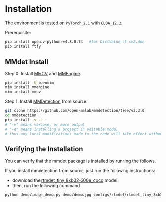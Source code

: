 # Installation 
The environment is tested on `PyTorch_2.1` with `CUDA_12.2`.

Prerequisite:
```bash 
pip install opencv-python>=4.8.0.74   #for DictValue of cv2.dnn
pip install ftfy
```

## MMdet Install 
Step 0. Install [MMCV](https://mmcv.readthedocs.io/en/latest/get_started/build.html#build-on-linux) and [MMEngine](https://mmengine.readthedocs.io/en/latest/get_started/installation.html).

```bash 
pip install -U openmim
mim install mmengine
mim install mmcv
```


Step 1. Install [MMDetection](https://github.com/open-mmlab/mmdetection) from source.

```bash
git clone https://github.com/open-mmlab/mmdetection/tree/v3.3.0
cd mmdetection
pip install -v -e .
# "-v" means verbose, or more output
# "-e" means installing a project in editable mode,
# thus any local modifications made to the code will take effect without reinstallation.
```

## Verifying the Installation 
You can verify that the mmdet package is installed by running the follows.

If you install mmdetection from source, just run the following instructions:
* download the [rtmdet_tiny_8xb32-300e_coco](https://github.com/open-mmlab/mmdetection/tree/main/configs/rtmdet) model.
* then, run the following command
```bash
python demo/image_demo.py demo/demo.jpg configs/rtmdet/rtmdet_tiny_8xb32-300e_coco.py --weights ./ckpt/rtmdet_tiny_8xb32-300e_coco_20220902_112414-78e30dcc.pth --device cuda:0 --out-dir ./demo/result
```
